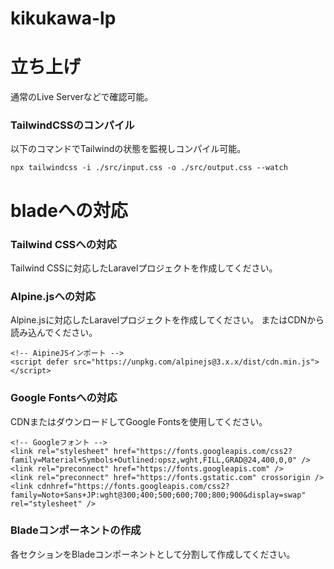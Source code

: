 # kikukawa-lp

# 立ち上げ

通常のLive Serverなどで確認可能。

### TailwindCSSのコンパイル

以下のコマンドでTailwindの状態を監視しコンパイル可能。

```
npx tailwindcss -i ./src/input.css -o ./src/output.css --watch
```

# bladeへの対応

### Tailwind CSSへの対応

Tailwind CSSに対応したLaravelプロジェクトを作成してください。

### Alpine.jsへの対応

Alpine.jsに対応したLaravelプロジェクトを作成してください。
またはCDNから読み込んでください。

```
<!-- AipineJSインポート -->
<script defer src="https://unpkg.com/alpinejs@3.x.x/dist/cdn.min.js"></script>
```

### Google Fontsへの対応

CDNまたはダウンロードしてGoogle Fontsを使用してください。

```
<!-- Googleフォント -->
<link rel="stylesheet" href="https://fonts.googleapis.com/css2?family=Material+Symbols+Outlined:opsz,wght,FILL,GRAD@24,400,0,0" />
<link rel="preconnect" href="https://fonts.googleapis.com" />
<link rel="preconnect" href="https://fonts.gstatic.com" crossorigin />
<link cdnhref="https://fonts.googleapis.com/css2?family=Noto+Sans+JP:wght@300;400;500;600;700;800;900&display=swap" rel="stylesheet" />
```

### Bladeコンポーネントの作成

各セクションをBladeコンポーネントとして分割して作成してください。
